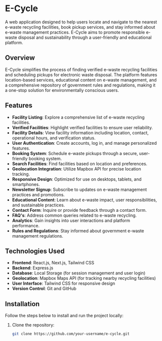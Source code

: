 # E-Cycle

A web application designed to help users locate and navigate to the nearest e-waste recycling facilities, book pickup services, and stay informed about e-waste management practices. E-Cycle aims to promote responsible e-waste disposal and sustainability through a user-friendly and educational platform.

## Overview

E-Cycle simplifies the process of finding verified e-waste recycling facilities and scheduling pickups for electronic waste disposal. The platform features location-based services, educational content on e-waste management, and a comprehensive repository of government rules and regulations, making it a one-stop solution for environmentally conscious users.

## Features

- **Facility Listing**: Explore a comprehensive list of e-waste recycling facilities.
- **Verified Facilities**: Highlight verified facilities to ensure user reliability.
- **Facility Details**: View facility information including location, contact, operational hours, and verification status.
- **User Authentication**: Create accounts, log in, and manage personalized features.
- **Booking System**: Schedule e-waste pickups through a secure, user-friendly booking system.
- **Search Facilities**: Find facilities based on location and preferences.
- **Geolocation Integration**: Utilize Mapbox API for precise location tracking.
- **Responsive Design**: Optimized for use on desktops, tablets, and smartphones.
- **Newsletter Signup**: Subscribe to updates on e-waste management practices and promotions.
- **Educational Content**: Learn about e-waste impact, user responsibilities, and sustainable practices.
- **Contact Form**: Inquire or provide feedback through a contact form.
- **FAQ's**: Address common queries related to e-waste recycling.
- **Analytics**: Gain insights into user interactions and platform performance.
- **Rules and Regulations**: Stay informed about government e-waste management regulations.

## Technologies Used

- **Frontend**: React.js, Next.js, Tailwind CSS
- **Backend**: Express.js
- **Database**: Local Storage (for session management and user login)
- **Geolocation**: Mapbox Maps API (for tracking nearby recycling facilities)
- **User Interface**: Tailwind CSS for responsive design
- **Version Control**: Git and GitHub

## Installation

Follow the steps below to install and run the project locally:

1. Clone the repository:
   ```bash
   git clone https://github.com/your-username/e-cycle.git
